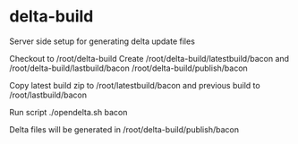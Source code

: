 # delta-build
Server side setup for generating delta update files

Checkout to /root/delta-build
Create /root/delta-build/latestbuild/bacon and /root/delta-build/lastbuild/bacon /root/delta-build/publish/bacon

Copy latest build zip to /root/latestbuild/bacon and previous build to /root/lastbuild/bacon

Run script ./opendelta.sh bacon

Delta files will be generated in /root/delta-build/publish/bacon
